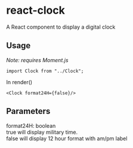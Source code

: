 # react-clock

A React component to display a digital clock

## Usage

_Note: requires Moment.js_

    import Clock from "../Clock";

In render()

    <Clock format24H={false}/>


## Parameters

format24H: boolean<br>
true will display military time.<br>
false will display 12 hour format with am/pm label
